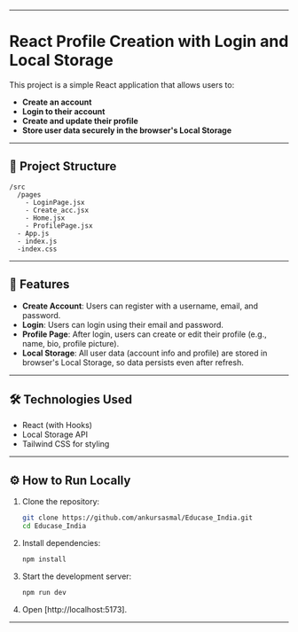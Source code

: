 

---

# React Profile Creation with Login and Local Storage

This project is a simple React application that allows users to:
- **Create an account**
- **Login to their account**
- **Create and update their profile**
- **Store user data securely in the browser's Local Storage**

---

## 📂 Project Structure

```
/src
  /pages
    - LoginPage.jsx
    - Create_acc.jsx
    - Home.jsx
    - ProfilePage.jsx
  - App.js
  - index.js
  -index.css
```

---

## 🚀 Features

- **Create Account**: Users can register with a username, email, and password.
- **Login**: Users can login using their email and password.
- **Profile Page**: After login, users can create or edit their profile (e.g., name, bio, profile picture).
- **Local Storage**: All user data (account info and profile) are stored in browser's Local Storage, so data persists even after refresh.

---

## 🛠️ Technologies Used

- React (with Hooks)
- Local Storage API
- Tailwind CSS for styling

---

## ⚙️ How to Run Locally

1. Clone the repository:
   ```bash
   git clone https://github.com/ankursasmal/Educase_India.git
   cd Educase_India
   ```

2. Install dependencies:
   ```bash
   npm install
   ```

3. Start the development server:
   ```bash
   npm run dev

   ```

4. Open [http://localhost:5173].

---
 